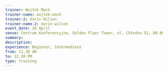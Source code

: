 ```yaml
---
trainer: Wojtek Mach
trainer-name: wojtek-mach
trainer-2: Darin Wilson
trainer-name-2: darin-wilson
event_date: 28 April
venue: Centrum Konferencyjne, Golden Floor Tower, ul. Chłodna 51, 00-867 Warszawa
summary:
description:
experience: Beginner, Intermediate
from: 11.30 AM
to: 12.30 PM
type: training
---
```

